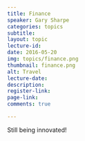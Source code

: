 ```yaml
---
title: Finance
speaker: Gary Sharpe
categories: topics
subtitle: 
layout: topic
lecture-id: 
date: 2016-05-20
img: topics/finance.png
thumbnail: finance.png
alt: Travel
lecture-date:
description: 
register-link:
page-link:
comments: true

---
```


Still being innovated!